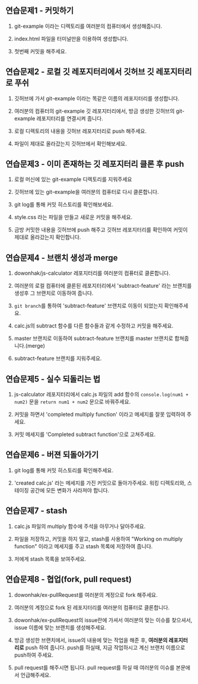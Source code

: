 ## 연습문제1 - 커밋하기

1. git-example 이라는 디렉토리를 여러분의 컴퓨터에서 생성해줍니다.

2. index.html 파일을 터미널만을 이용하여 생성합니다.

3. 첫번째 커밋을 해주세요.

## 연습문제2 - 로컬 깃 레포지터리에서 깃허브 깃 레포지터리로 푸쉬

1. 깃허브에 가서 git-example 이라는 똑같은 이름의 레포지터리를 생성합니다.

2. 여러분의 컴퓨터의 git-example 깃 레포지터리에서, 방금 생성한 깃허브의 git-example 레포지터리를 연결시켜 줍니다.

3. 로컬 디렉토리의 내용을 깃허브 레포지터리로 push 해주세요.

4. 파일이 제대로 올라갔는지 깃허브에서 확인해보세요.

## 연습문제3 - 이미 존재하는 깃 레포지터리 클론 후 push

1. 로컬 머신에 있는 git-example 디렉토리를 지워주세요

2. 깃허브에 있는 git-example을 여러분의 컴퓨터로 다시 클론합니다.

3. git log를 통해 커밋 히스토리를 확인해보세요.

4. style.css 라는 파일을 만들고 새로운 커밋을 해주세요.

5. 금방 커밋한 내용을 깃허브에 push 해주고 깃허브 레포지터리를 확인하여 커밋이 제대로 올라갔는지 확인합니다.

## 연습문제4 - 브랜치 생성과 merge

1. dowonhak/js-calculator 레포지터리를 여러분의 컴퓨터로 클론합니다.

2. 여러분의 로컬 컴퓨터에 클론된 레포지터리에서 'subtract-feature' 라는 브랜치를 생성후 그 브랜치로 이동하여 줍니다.

3. `git branch`를 통하여 'subtract-feature' 브랜치로 이동이 되었는지 확인해주세요.

4. calc.js의 subtract 함수를 다른 함수들과 같게 수정하고 커밋을 해주세요.

5. master 브랜치로 이동하여 subtract-feature 브랜치를 master 브랜치로 합쳐줍니다.(merge)

6. subtract-feature 브랜치를 지워주세요.

## 연습문제5 - 실수 되돌리는 법

1. js-calculator 레포지터리에서 calc.js 파일의 add 함수의 `console.log(num1 + num2)` 문을 `return num1 + num2` 문으로 바꿔주세요.

2. 커밋을 하면서 'completed multiply function' 이라고 메세지를 잘못 입력하여 주세요.

3. 커밋 메세지를 'Completed subtract function'으로 고쳐주세요.

## 연습문제6 - 버젼 되돌아가기

1. git log를 통해 커밋 히스토리를 확인해주세요.

2. 'created calc.js' 라는 메세지를 가진 커밋으로 돌아가주세요. 워킹 디렉토리와, 스테이징 공간에 모든 변화가 사라져야 합니다.

## 연습문제7 - stash

1. calc.js 파일의 multiply 함수에 주석을 아무거나 달아주세요.

2. 파일을 저장하고, 커밋을 하지 말고, stash를 사용하여 "Working on multiply function" 이라고 메세지를 주고 stash 목록에 저장하여 줍니다.

3. 저에게 stash 목록을 보여주세요.

## 연습문제8 - 협업(fork, pull request)

1. dowonhak/ex-pullRequest를 여러분의 계정으로 fork 해주세요.

2. 여러분의 계정으로 fork 된 레포지터리를 여러분의 컴퓨터로 클론합니다.

3. dowonhak/ex-pullRequest의 issue란에 가셔서 여러분의 맞는 이슈를 찾으셔서, issue 이름에 맞는 브랜치를 생성해주세요.

4. 방금 생성한 브랜치에서, issue의 내용에 맞는 작업을 해준 후, **여러분의 레포지터리로** push 하여 줍니다. push를 하실때, 지금 작업하시고 계신 브랜치 이름으로 push하여 주세요.

5. pull request를 해주시면 됩니다. pull request를 하실 때 여러분의 이슈를 본문에서 언급해주세요.


